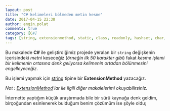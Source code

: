 ```yaml
---
layout: post
title: "C# kelimeleri bölmeden metin kesme"
date: 2017-04-15 22:30
author: engin.polat
comments: true
category: [C#]
tags: [string, extensionmethod, static, class, readonly, hashset, char, return, this, isnullorwhitespace, contains, substring]
---
```

Bu makalede <strong>C#</strong> ile geliştirdiğimiz projede yeralan bir <code>string</code> değişkenin içerisindeki *metni* keseceğiz (*örneğin ilk 50 karakter gibi*) fakat <em>kesme işlemi bir kelimenin ortasına denk geliyorsa kelimenin ortadan bölünmesini engelleyeceğiz</em>.

Bu işlemi yapmak için <a href="https://msdn.microsoft.com/library/system.string" target="_blank" rel="noopener">string</a> tipine bir **ExtensionMethod** yazacağız.

*Not : <a href="/etiketler/#extensionmethod-ref" target="_blank" rel="noopener">ExtensionMethod</a>'lar ile ilgili diğer makalelerimi okuyabilirsiniz.*

İnternette yaptığım küçük araştırmada bile bir sürü kaynağa denk geldim, birçoğundan esinlenerek bulduğum benim çözümüm ise şöyle oldu;

<script src="https://gist.github.com/polatengin/9e91f72496de6e1ae041704cf1900465.js?file=string-extension.cs"></script>